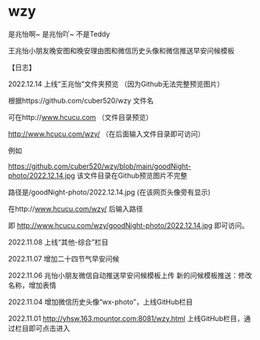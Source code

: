# wzy
是兆怡啊~ 是兆怡吖~ 不是Teddy

王兆怡小朋友晚安图和晚安理由图和微信历史头像和微信推送早安问候模板

【日志】

2022.12.14
上线“王兆怡”文件夹预览 （因为Github无法完整预览图片）

根据https://github.com/cuber520/wzy  文件名

可在http://www.hcucu.com     （文件目录预览）

http://www.hcucu.com/wzy/   （在后面输入文件目录即可访问）

例如

https://github.com/cuber520/wzy/blob/main/goodNight-photo/2022.12.14.jpg    该文件目录在Github预览图片不完整

路径是/goodNight-photo/2022.12.14.jpg  (在该网页头像旁有显示)

在http://www.hcucu.com/wzy/  后输入路径

即 http://www.hcucu.com/wzy/goodNight-photo/2022.12.14.jpg         即可访问。

2022.11.08
上线“其他-综合”栏目

2022.11.07
增加二十四节气早安问候

2022.11.06
兆怡小朋友微信自动推送早安问候模板上传
新的问候模板推送：修改名称，增加表情

2022.11.04
增加微信历史头像“wx-photo”，上线GitHub栏目

2022.11.01 
http://yhsw.163.mountor.com:8081/wzy.html 上线GitHub栏目，通过栏目即可点击进入
